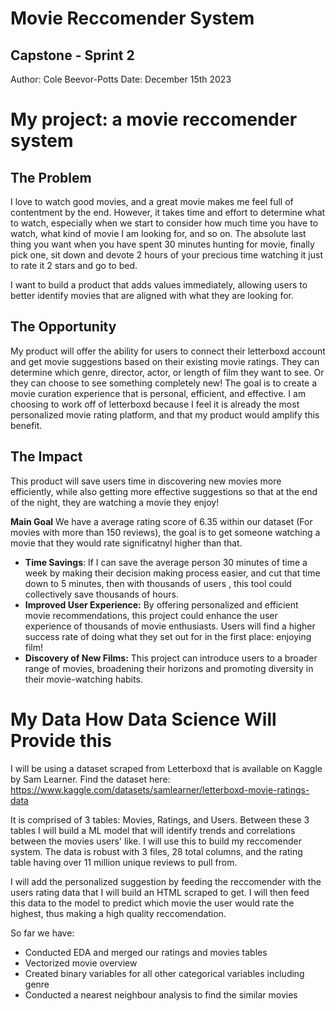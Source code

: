 # Movie Reccomender System
## Capstone - Sprint 2

Author: Cole Beevor-Potts
Date: December 15th 2023

# My project: a movie reccomender system 

## The Problem
I love to watch good movies, and a great movie makes me feel full of contentment by the end. However, it takes time and effort to determine what to watch, especially when we start to consider how much time you have to watch, what kind of movie I am looking for, and so on. The absolute last thing you want when you have spent 30 minutes hunting for movie, finally pick one, sit down and devote 2 hours of your precious time watching it just to rate it 2 stars and go to bed.

I want to build a product that adds values immediately, allowing users to better identify movies that are aligned with what they are looking for.

## The Opportunity
My product will offer the ability for users to connect their letterboxd account and get movie suggestions based on their existing movie ratings. They can determine which genre, director, actor, or length of film they want to see. Or they can choose to see something completely new! The goal is to create a movie curation experience that is personal, efficient, and effective.
I am choosing to work off of letterboxd because I feel it is already the most personalized movie rating platform, and that my product would amplify this benefit. 

## The Impact
This product will save users time in discovering new movies more efficiently, while also getting more effective suggestions so that at the end of the night, they are watching a movie they enjoy!

**Main Goal** We have a average rating score of 6.35 within our dataset (For movies with more than 150 reviews), the goal is to get someone watching a movie that they would rate significatnyl higher than that.

- **Time Savings**: If I can save the average person 30 minutes of time a week by making their decision making process easier, and cut that time down to 5 minutes, then with thousands of users , this tool could collectively save thousands of hours.
- **Improved User Experience:** By offering personalized and efficient movie recommendations, this project could enhance the user experience of thousands of movie enthusiasts. Users will find a higher success rate of doing what they set out for in the first place: enjoying film!
- **Discovery of New Films:** This project can introduce users to a broader range of movies, broadening their horizons and promoting diversity in their movie-watching habits.

# My Data How Data Science Will Provide this
I will be using a dataset scraped from Letterboxd that is available on Kaggle by Sam Learner. Find the dataset here: https://www.kaggle.com/datasets/samlearner/letterboxd-movie-ratings-data

It is comprised of 3 tables: Movies, Ratings, and Users. Between these 3 tables I will build a ML model that will identify trends and correlations between the movies users' like. I will use this to build my reccomender system. The data is robust with 3 files, 28 total columns, and the rating table having over 11 million unique reviews to pull from. 

I will add the personalized suggestion by feeding the reccomender with the users rating data that I will build an HTML scraped to get. I will then feed this data to the model to predict which movie the user would rate the highest, thus making a high quality reccomendation. 

So far we have:
* Conducted EDA and merged our ratings and movies tables
* Vectorized movie overview
* Created binary variables for all other categorical variables including genre
* Conducted a nearest neighbour analysis to find the similar movies
